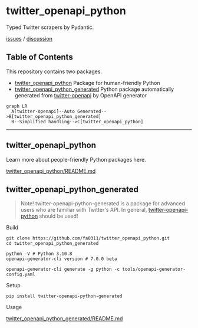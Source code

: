 # twitter_openapi_python

Typed Twitter scrapers by Pydantic.

[issues](https://github.com/fa0311/twitter_openapi_python/issues) / [discussion](https://github.com/fa0311/twitter-openapi/discussions)

## Table of Contents

This repository contains two packages.

- [twitter_openapi_python](./twitter_openapi_python) Package for human-friendly Python
- [twitter_openapi_python_generated](./twitter_openapi_python_generated) Python package automatically generated from [twitter-openapi](https://github.com/fa0311/twitter-openapi) by OpenAPI generator

```mermaid
graph LR
  A[twitter-openapi]--Auto Generated-->B[twitter_openapi_python_generated]
  B--Simplified handling-->C[twitter_openapi_python]
```

---

## twitter_openapi_python

Learn more about people-friendly Python packages here.

[twitter_openapi_python/README.md](./twitter_openapi_python/README.md)

## twitter_openapi_python_generated

> Note! twitter-openapi-python-generated is a package for advanced users who are familiar with Twitter's API. In general, [twitter-openapi-python](./twitter-openapi-python) should be used!

Build

```shell
git clone https://github.com/fa0311/twitter_openapi_python.git
cd twitter_openapi_python_generated
```

```shell
python -V # Python 3.10.8
openapi-generator-cli version # 7.0.0 beta
```

```shell
openapi-generator-cli generate -g python -c tools/openapi-generator-config.yaml
```

Setup

```shell
pip install twitter-openapi-python-generated
```

Usage

[twitter_openapi_python_generated/README.md](./twitter_openapi_python_generated/README.md)
